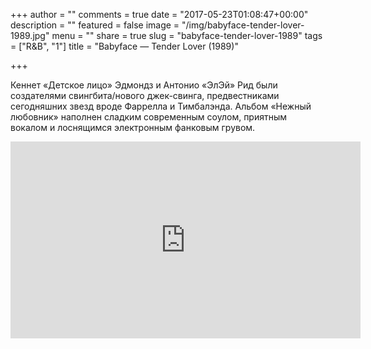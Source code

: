 +++
author = ""
comments = true
date = "2017-05-23T01:08:47+00:00"
description = ""
featured = false
image = "/img/babyface-tender-lover-1989.jpg"
menu = ""
share = true
slug = "babyface-tender-lover-1989"
tags = ["R&B", "1"]
title = "Babyface — Tender Lover (1989)"

+++


Кеннет «Детское лицо» Эдмондз и Антонио «ЭлЭй» Рид были создателями свингбита/нового джек-свинга, предвестниками сегодняшних звезд вроде Фаррелла и Тимбалэнда. Альбом «Нежный любовник» наполнен сладким современным соулом, приятным вокалом и лоснящимся электронным фанковым грувом.

<iframe width="560" height="315" src="https://www.youtube.com/embed/W3egbD56y-0" frameborder="0" allowfullscreen></iframe>